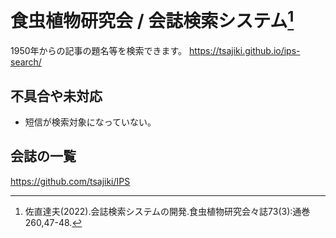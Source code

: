 # 食虫植物研究会 / 会誌検索システム[^1]
1950年からの記事の題名等を検索できます。
<https://tsajiki.github.io/ips-search/>

[^1]: 佐直達夫(2022).会誌検索システムの開発.食虫植物研究会々誌73(3):通巻260,47-48.

## 不具合や未対応
- 短信が検索対象になっていない。

## 会誌の一覧
<https://github.com/tsajiki/IPS>